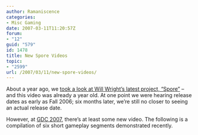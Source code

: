 ```yaml
---
author: Ramaniscence
categories:
- Misc Gaming
date: 2007-03-11T11:20:57Z
forum:
- "12"
guid: "579"
id: 1478
title: New Spore Videos
topic:
- "2599"
url: /2007/03/11/new-spore-videos/
---
```


About a year ago, we [took a look at Will Wright&#8217;s latest project, &#8220;Spore&#8221;](modules.php?name=News&file=article&sid=240) &#8211; and this video was already a year old. At one point we were hearing release dates as early as Fall 2006; six months later, we&#8217;re still no closer to seeing an actual release date.
  
However, at <a target="_blank" href="http://www.gamespot.com/news/6167215.html">GDC 2007</a>, there&#8217;s at least some new video. The following is a compilation of six short gameplay segments demonstrated recently.

<div align="center">
</div>